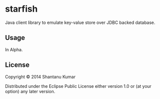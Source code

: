 # starfish

Java client library to emulate key-value store over JDBC backed database.

## Usage

In Alpha.

## License

Copyright © 2014 Shantanu Kumar

Distributed under the Eclipse Public License either version 1.0 or (at
your option) any later version.
